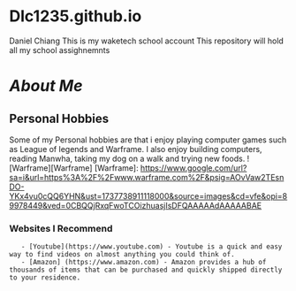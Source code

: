 # Dlc1235.github.io 
Daniel Chiang
This is my waketech school account
This repository will hold all my school assighnemnts

# _About Me_
## **Personal Hobbies**
Some of my Personal hobbies are that i enjoy playing computer games such as League of legends and Warframe.
I also enjoy building computers, reading Manwha, taking my dog on a walk and trying new foods.
![Warframe][Warframe]
[Warframe]: https://www.google.com/url?sa=i&url=https%3A%2F%2Fwww.warframe.com%2F&psig=AOvVaw2TEsnDO-YKx4vu0cQQ6YHN&ust=1737738911118000&source=images&cd=vfe&opi=89978449&ved=0CBQQjRxqFwoTCOizhuasjIsDFQAAAAAdAAAAABAE

### **Websites I Recommend**
       - [Youtube](https://www.youtube.com) - Youtube is a quick and easy way to find videos on almost anything you could think of.
       - [Amazon] (https://www.amazon.com) - Amazon provides a hub of thousands of items that can be purchased and quickly shipped directly to your residence.